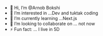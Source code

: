 - 👋 Hi, I’m @Arnob Bokshi
- 👀 I’m interested in ...Dev and tuktak coding
- 🌱 I’m currently learning ...Next.js 
- 💞️ I’m looking to collaborate on ... not now
- ⚡ Fun fact: ... I live in 5D
 <!---
ararnob1415/ararnob1415 is a ✨ special ✨ repository because its `README.md` (this file) appears on your GitHub profile.
You can click the Preview link to take a look at your changes.
--->

